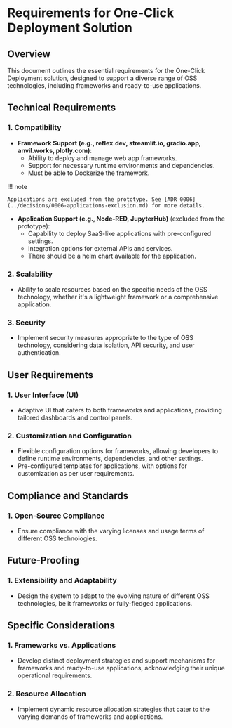 # Requirements for One-Click Deployment Solution

## Overview

This document outlines the essential requirements for the One-Click Deployment solution, designed to support a diverse range of OSS technologies, including frameworks and ready-to-use applications.

## Technical Requirements

### 1. Compatibility

- **Framework Support (e.g., reflex.dev, streamlit.io, gradio.app, anvil.works, plotly.com)**:
  - Ability to deploy and manage web app frameworks.
  - Support for necessary runtime environments and dependencies.
  - Must be able to Dockerize the framework.

!!! note

    Applications are excluded from the prototype. See [ADR 0006](../decisions/0006-applications-exclusion.md) for more details.

- **Application Support (e.g., Node-RED, JupyterHub)** (excluded from the prototype):
  - Capability to deploy SaaS-like applications with pre-configured settings.
  - Integration options for external APIs and services.
  - There should be a helm chart available for the application.

### 2. Scalability

- Ability to scale resources based on the specific needs of the OSS technology, whether it's a lightweight framework or a comprehensive application.

### 3. Security

- Implement security measures appropriate to the type of OSS technology, considering data isolation, API security, and user authentication.

## User Requirements

### 1. User Interface (UI)

- Adaptive UI that caters to both frameworks and applications, providing tailored dashboards and control panels.

### 2. Customization and Configuration

- Flexible configuration options for frameworks, allowing developers to define runtime environments, dependencies, and other settings.
- Pre-configured templates for applications, with options for customization as per user requirements.

## Compliance and Standards

### 1. Open-Source Compliance

- Ensure compliance with the varying licenses and usage terms of different OSS technologies.

## Future-Proofing

### 1. Extensibility and Adaptability

- Design the system to adapt to the evolving nature of different OSS technologies, be it frameworks or fully-fledged applications.

## Specific Considerations

### 1. Frameworks vs. Applications

- Develop distinct deployment strategies and support mechanisms for frameworks and ready-to-use applications, acknowledging their unique operational requirements.

### 2. Resource Allocation

- Implement dynamic resource allocation strategies that cater to the varying demands of frameworks and applications.
